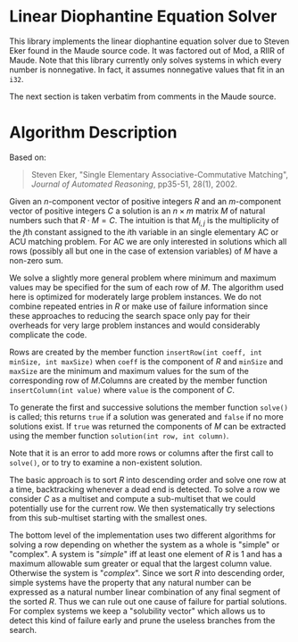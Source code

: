 # Linear Diophantine Equation Solver

This library implements the linear diophantine equation solver due to Steven Eker found in the Maude source code. It was
factored out of Mod, a RIIR of Maude. Note that this library currently only solves systems in which every number is
nonnegative. In fact, it assumes nonnegative values that fit in an `i32`. 

The next section is taken verbatim from comments in the Maude source.

# Algorithm Description

Based on:

> Steven Eker,
> "Single Elementary Associative-Commutative Matching",
> _Journal of Automated Reasoning_, pp35-51, 28(1), 2002.

Given an $n$-component vector of positive integers $R$ and an $m$-component vector
of positive integers $C$ a solution is an $n\times m$ matrix $M$ of natural numbers such
that
$R \cdot M = C$.
The intuition is that $M_{i,j}$ is the multiplicity of the $j$th constant assigned
to the $i$th variable in an single elementary AC or ACU matching problem.
For AC we are only interested in solutions which all rows (possibly all but
one in the case of extension variables) of $M$ have a non-zero sum.

We solve a slightly more general problem where minimum and maximum
values may be specified for the sum of each row of $M$.
The algorithm used here is optimized for moderately large problem instances.
We do not combine repeated entries in $R$ or make use of failure information
since these approaches to reducing the search space only pay for their overheads
for very large problem instances and would considerably complicate the code.

Rows are created by the member function
`insertRow(int coeff, int minSize, int maxSize)`
when `coeff` is the component of $R$ and `minSize` and `maxSize` are the
minimum and maximum values for the sum of the corresponding row of $M$.Columns are created by the member function
`insertColumn(int value)`
where `value` is the component of $C$.

To generate the first and successive solutions the member function `solve()` is
called; this returns `true` if a solution was generated and `false` if no more
solutions exist. If `true` was returned the components of $M$ can be extracted
using the member function `solution(int row, int column)`.

Note that it is an error to add more rows or columns after the first call to
`solve()`, or to try to examine a non-existent solution.

The basic approach is to sort $R$ into descending order and solve one row
at a time, backtracking whenever a dead end is detected. To solve a row
we consider $C$ as a multiset and compute a sub-multiset that we could
potentially use for the current row. We then systematically try selections
from this sub-multiset starting with the smallest ones.

The bottom level of the implementation uses two different algorithms for
solving a row depending on whether the system as a whole is "simple" or
"complex". A system is "*simple*" iff at least one element of $R$ is $1$ and
has a maximum allowable sum greater or equal that the largest column value.
Otherwise the system is "*complex*".
Since we sort $R$ into descending order, simple systems
have the property that any natural number can be expressed as a natural number
linear combination of any final segment of the sorted $R$. Thus we can rule
out one cause of failure for partial solutions. For complex systems we keep
a "solubility vector" which allows us to detect this kind of failure early
and prune the useless branches from the search.
